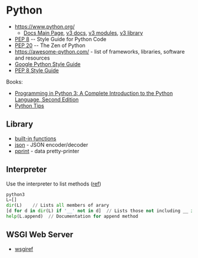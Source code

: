 # Python

* <https://www.python.org/>
  * [Docs Main Page](https://www.python.org/doc/), [v3 docs](https://docs.python.org/3/), [v3 modules](https://docs.python.org/3/py-modindex.html), [v3 library](https://docs.python.org/3/library/index.html)
* [PEP 8](https://www.python.org/dev/peps/pep-0008/) -- Style Guide for Python Code
* [PEP 20](https://www.python.org/dev/peps/pep-0020/) -- The Zen of Python
* <https://awesome-python.com/> - list of frameworks, libraries, software and resources
* [Google Python Style Guide](http://google.github.io/styleguide/pyguide.html)
* [PEP 8 Style Guide](https://www.python.org/dev/peps/pep-0008/)

Books:

* [Programming in Python 3: A Complete Introduction to the Python Language, Second Edition](https://www.safaribooksonline.com/library/view/programming-in-python/9780321699909/)
* [Python Tips](https://book.pythontips.com/en/latest/index.html)

## Library

* [built-in functions](https://docs.python.org/2/library/functions.html)
* [json](https://docs.python.org/2.7/library/json.html#) - JSON encoder/decoder
* [pprint](https://docs.python.org/2/library/pprint.html) - data pretty-printer

## Interpreter

Use the interpreter to list methods ([ref](https://docs.python.org/3/faq/general.html#is-python-a-good-language-for-beginning-programmers))
```python
python3
L=[]
dir(L)    // Lists all members of arary
[d for d in dir(L) if '__' not in d]  // Lists those not including __ in their name
help(L.append)  // Documentation for append method
```

## WSGI Web Server
* [wsgiref](https://docs.python.org/2/library/wsgiref.html)
